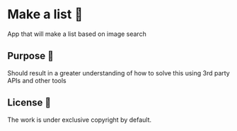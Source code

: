 # Make a list 📝

App that will make a list based on image search

## Purpose 💖

Should result in a greater understanding of how to solve this using 3rd party APIs and other tools

## License 📝

The work is under exclusive copyright by default.
